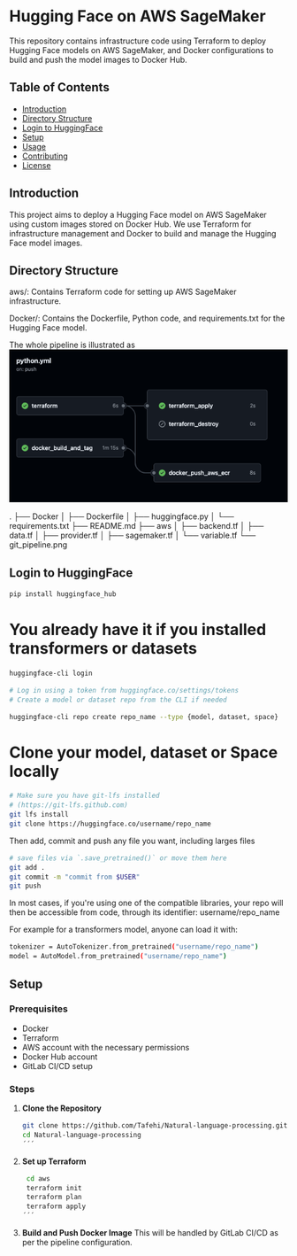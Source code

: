 # Hugging Face on AWS SageMaker

This repository contains infrastructure code using Terraform to deploy Hugging Face models on AWS SageMaker, and Docker configurations to build and push the model images to Docker Hub.

## Table of Contents

- [Introduction](#introduction)
- [Directory Structure](#directory-structure)
- [Login to HuggingFace](#setup)
- [Setup](#setup)
- [Usage](#usage)
- [Contributing](#contributing)
- [License](#license)

## Introduction

This project aims to deploy a Hugging Face model on AWS SageMaker using custom images stored on Docker Hub. We use Terraform for infrastructure management and Docker to build and manage the Hugging Face model images.

## Directory Structure


aws/: Contains Terraform code for setting up AWS SageMaker infrastructure.

Docker/: Contains the Dockerfile, Python code, and requirements.txt for the Hugging Face model.

The whole pipeline is illustrated as ![git_pipeline](git_pipeline.png)

.
├── Docker
│   ├── Dockerfile
│   ├── huggingface.py
│   └── requirements.txt
├── README.md
├── aws
│   ├── backend.tf
│   ├── data.tf
│   ├── provider.tf
│   ├── sagemaker.tf
│   └── variable.tf
└── git_pipeline.png

## Login to HuggingFace
 ```bash
pip install huggingface_hub
```

# You already have it if you installed transformers or datasets

 ```bash
huggingface-cli login
```

 ```bash
# Log in using a token from huggingface.co/settings/tokens
# Create a model or dataset repo from the CLI if needed
```

 ```bash
huggingface-cli repo create repo_name --type {model, dataset, space}
```

# Clone your model, dataset or Space locally

 ```bash
# Make sure you have git-lfs installed
# (https://git-lfs.github.com)
git lfs install
git clone https://huggingface.co/username/repo_name
``` 
Then add, commit and push any file you want, including larges files
 ```bash
# save files via `.save_pretrained()` or move them here
git add .
git commit -m "commit from $USER"
git push
``` 
In most cases, if you're using one of the compatible libraries, your repo will then be accessible from code, through its identifier: username/repo_name

For example for a transformers model, anyone can load it with:

 ```bash
tokenizer = AutoTokenizer.from_pretrained("username/repo_name")
model = AutoModel.from_pretrained("username/repo_name")
```

## Setup

### Prerequisites

- Docker
- Terraform
- AWS account with the necessary permissions
- Docker Hub account
- GitLab CI/CD setup

### Steps

1. **Clone the Repository**

   ```bash
   git clone https://github.com/Tafehi/Natural-language-processing.git
   cd Natural-language-processing
   ´´´
2. **Set up Terraform**

   ```bash
    cd aws
    terraform init
    terraform plan
    terraform apply
   ´´´

3. **Build and Push Docker Image**
This will be handled by GitLab CI/CD as per the pipeline configuration.